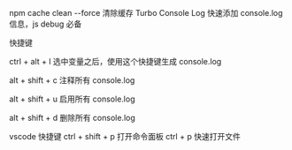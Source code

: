 npm cache clean --force 清除缓存
Turbo Console Log
快速添加 console.log 信息，js debug 必备

快捷键

ctrl + alt + l 选中变量之后，使用这个快捷键生成 console.log

alt + shift + c 注释所有 console.log

alt + shift + u 启用所有 console.log

alt + shift + d 删除所有 console.log

vscode 快捷键
ctrl + shift + p 打开命令面板
ctrl + p 快速打开文件
